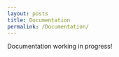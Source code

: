 ```yaml
---
layout: posts
title: Documentation
permalink: /Documentation/
---
```


Documentation working in progress!

